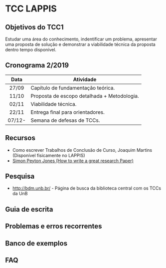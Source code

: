 # TCC LAPPIS

## Objetivos do TCC1

Estudar uma área do conhecimento, indentificar um problema,
apresentar uma proposta de solução e demonstrar a viabilidade
técnica da proposta dentro tempo disponível.


## Cronograma 2/2019
 
| Data   | Atividade                                     |
|:------:|-----------------------------------------------|
| 27/09  | Capítulo de fundamentação teórica.            |
| 11/10  | Proposta de escopo detalhada + Metodologia.   |
| 02/11  | Viabilidade técnica.                          |
| 22/11  | Entrega final para orientadores.              |
| 07/12- | Semana de defesas de TCCs.                    |


## Recursos

* Como escrever Trabalhos de Conclusão de Curso, Joaquim Martins (Disponível fisicamente no LAPPIS)
* [Simon Peyton Jones (How to write a great research Paper)](
https://www.microsoft.com/en-us/research/academic-program/write-great-research-paper/)

## Pesquisa

* http://bdm.unb.br/ - Página de busca da biblioteca central com os TCCs da UnB

## Guia de escrita

## Problemas e erros recorrentes

## Banco de exemplos

## FAQ
